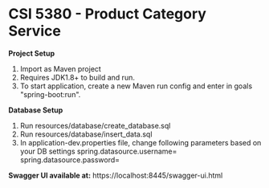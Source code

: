# CSI 5380 - Product Category Service

**Project Setup**
1. Import as Maven project
2. Requires JDK1.8+ to build and run.
3. To start application, create a new Maven run config and enter in goals "spring-boot:run".

**Database Setup**
1. Run resources/database/create_database.sql
2. Run resources/database/insert_data.sql
3. In application-dev.properties file, change following parameters based on your DB settings
spring.datasource.username=<Your DB username>
spring.datasource.password=<Your DB password>

**Swagger UI available at:** https://localhost:8445/swagger-ui.html
